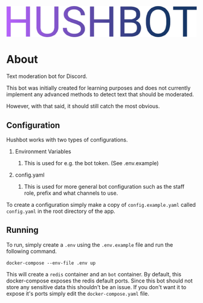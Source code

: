 ![Logo](logo.png)

# About

Text moderation bot for Discord.

This bot was initially created for learning purposes and does not currently implement any advanced methods to detect text that should be moderated.

However, with that said, it should still catch the most obvious.

## Configuration

Hushbot works with two types of configurations.

1. Environment Variables
    1. This is used for e.g. the bot token. (See .env.example)
    
2. config.yaml
    1. This is used for more general bot configuration such as the staff role, prefix and what channels to use.

To create a configuration simply make a copy of `config.example.yaml` called `config.yaml` in the root directory of the app.

## Running

To run, simply create a `.env` using the `.env.example` file and run the following command.

```shell
docker-compose --env-file .env up
```

This will create a `redis` container and an `bot` container.
By default, this docker-compose exposes the redis default ports. Since this bot should not store any sensitive data this shouldn't be an issue. If you don't want it to expose it's ports simply edit the `docker-compose.yaml` file.
